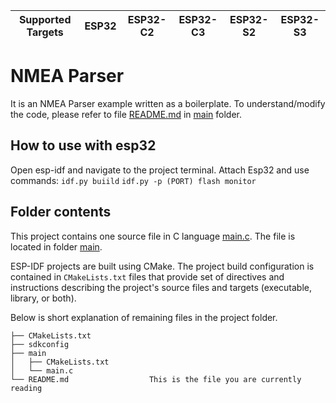 | Supported Targets | ESP32 | ESP32-C2 | ESP32-C3 | ESP32-S2 | ESP32-S3 |
| ----------------- | ----- | -------- | -------- | -------- | -------- |

# NMEA Parser
It is an NMEA Parser example written as a boilerplate. To understand/modify the code, please refer to file [README.md](main/README.md) in [main](main) folder.

## How to use with esp32
Open esp-idf and navigate to the project terminal. Attach Esp32 and use commands:
`idf.py buiild` 
`idf.py -p (PORT) flash monitor`


## Folder contents
This project contains one source file in C language [main.c](main/main.c). The file is located in folder [main](main).

ESP-IDF projects are built using CMake. The project build configuration is contained in `CMakeLists.txt`
files that provide set of directives and instructions describing the project's source files and targets
(executable, library, or both). 

Below is short explanation of remaining files in the project folder.

```
├── CMakeLists.txt
├── sdkconfig
├── main
│   ├── CMakeLists.txt
│   └── main.c
└── README.md                  This is the file you are currently reading
```
